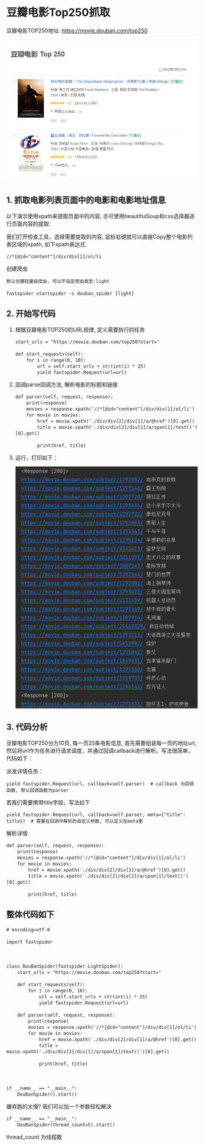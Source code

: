 <!--
 * @Author: coco369
 * @Date: 2021-08-07 15:37
 * @Description: 快速上手抓取豆瓣电影TOP250电影信息
-->

# 豆瓣电影Top250抓取

豆瓣电影TOP250地址: https://movie.douban.com/top250

![](../images/1.douban_list.png)

## 1. 抓取电影列表页面中的电影和电影地址信息

以下演示使用xpath来提取页面中的内容, 亦可使用beautifulSoup和css选择器进行页面内容的提取:

我们打开检查工具，选择需要提取的内容, 鼠标右键就可以直接Copy整个电影列表区域的xpath, 如下xpath表达式

    //*[@id="content"]/div/div[1]/ol/li

创建爬虫

    默认创建轻量级爬虫, 可以不指定爬虫类型:light
    
    fastspider startspider -s douban_spider [light]  

## 2. 开始写代码

1. 根据豆瓣电影TOP250的URL规律, 定义需要执行的任务

       start_urls = "https://movie.douban.com/top250?start="
    
       def start_requests(self):
           for i in range(0, 10):
               url = self.start_urls + str(int(i) * 25)
               yield fastspider.Request(url=url)

2. 回调parse回调方法, 解析电影的标题和链接

       def parser(self, request, response):
           print(response)
           movies = response.xpath('//*[@id="content"]/div/div[1]/ol/li')
           for movie in movies:
               href = movie.xpath('./div/div[2]/div[1]/a/@href')[0].get()
               title = movie.xpath('./div/div[2]/div[1]/a/span[1]/text()')[0].get()
    
               print(href, title)

3. 运行，打印如下：

   ![](../images/2.douban_crawl_result.png)

## 3. 代码分析

豆瓣电影TOP250分为10页, 每一页25条电影信息, 首先需要组装每一页的地址url, 然后将url作为任务进行请求调度，并通过回调callback进行解析。写法很简单，代码如下：

派发详情任务：

    yield fastspider.Request(url, callback=self.parser)  # callback 为回调函数, 默认回调函数为parser

若我们需要携带title字段，写法如下

    yield fastspider.Request(url, callback=self.parser, meta={"title": title})  # 需要在回调中解析的自定义参数, 可以定义在meta里

解析详情

    def parser(self, request, response):
        print(response)
        movies = response.xpath('//*[@id="content"]/div/div[1]/ol/li')
        for movie in movies:
            href = movie.xpath('./div/div[2]/div[1]/a/@href')[0].get()
            title = movie.xpath('./div/div[2]/div[1]/a/span[1]/text()')[0].get()
    
            print(href, title)

## 整体代码如下

    # encoding=utf-8
       
    import fastspider

   

    class DouBanSpider(fastspider.LightSpider):
        start_urls = "https://movie.douban.com/top250?start="
       
        def start_requests(self):
            for i in range(0, 10):
                url = self.start_urls + str(int(i) * 25)
                yield fastspider.Request(url=url)
       
        def parser(self, request, response):
            print(response)
            movies = response.xpath('//*[@id="content"]/div/div[1]/ol/li')
            for movie in movies:
                href = movie.xpath('./div/div[2]/div[1]/a/@href')[0].get()
                title = movie.xpath('./div/div[2]/div[1]/a/span[1]/text()')[0].get()
       
                print(href, title)

   

    if __name__ == "__main__":
        DouBanSpider().start()


嫌弃跑的太慢? 我们可以加一个参数轻松解决

    if __name__ == "__main__":
        DouBanSpider(thread_count=5).start()

thread_count 为线程数

